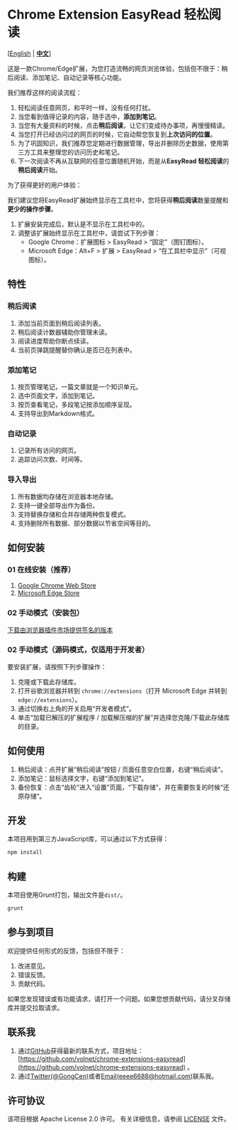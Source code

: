 # Chrome Extension EasyRead 轻松阅读

[[English](../README.md) | **[中文](README-CN.md)**]

这是一款Chrome/Edge扩展，为您打造流畅的网页浏览体验，包括但不限于：稍后阅读、添加笔记、自动记录等核心功能。

我们推荐这样的阅读流程：

1. 轻松阅读任意网页，和平时一样，没有任何打扰。
2. 当您看到值得记录的内容，随手选中，**添加到笔记**。
3. 当您有大量资料的时候，点击**稍后阅读**，让它们变成待办事项，再慢慢精读。
4. 当您打开已经访问过的网页的时候，它自动帮您恢复到**上次访问的位置**。
5. 为了巩固知识，我们推荐您定期进行数据管理，导出并删除历史数据，使用第三方工具来整理您的访问历史和笔记。
6. 下一次阅读不再从互联网的任意位置随机开始，而是从**EasyRead 轻松阅读**的**稍后阅读**开始。

为了获得更好的用户体验：

我们建议您将EasyRead扩展始终显示在工具栏中，您将获得**稍后阅读**数量提醒和**更少的操作步骤**。

1. 扩展安装完成后，默认是不显示在工具栏中的。
2. 调整该扩展始终显示在工具栏中，请尝试下列步骤：
    - Google Chrome：扩展图标 > EasyRead > “固定”（图钉图标）。
    - Microsoft Edge：Alt+F > 扩展 > EasyRead > “在工具栏中显示”（可视图标）。

## 特性

### 稍后阅读

1. 添加当前页面到稍后阅读列表。
2. 稍后阅读计数器辅助你管理未读。
3. 阅读进度帮助你断点续读。
4. 当前页弹跳提醒替你确认是否已在列表中。

### 添加笔记

1. 按页管理笔记，一篇文章就是一个知识单元。
2. 选中页面文字，添加到笔记。
3. 按页查看笔记，多段笔记按添加顺序呈现。
4. 支持导出到Markdown格式。

### 自动记录

1. 记录所有访问的网页。
2. 追踪访问次数、时间等。

### 导入导出

1. 所有数据均存储在浏览器本地存储。
2. 支持一键全部导出作为备份。
3. 支持替换存储和合并存储两种恢复模式。
4. 支持删除所有数据、部分数据以节省空间等目的。

## 如何安装

### 01 在线安装（推荐）

1. [Google Chrome Web Store](https://chrome.google.com/webstore/detail/easyread/lpopnmoejimlifiejilnpneckijlgodg)
2. [Microsoft Edge Store](https://microsoftedge.microsoft.com/addons/detail/hcebppkpnooppfiigihimjnahoknakdp)

### 02 手动模式（安装包）

[下载由浏览器插件市场提供签名的版本](releases)

### 02 手动模式（源码模式，仅适用于开发者）

要安装扩展，请按照下列步骤操作：

1. 克隆或下载此存储库。
2. 打开谷歌浏览器并转到 `chrome://extensions`（打开 Microsoft Edge 并转到 `edge://extensions`）。
3. 通过切换右上角的开关启用“开发者模式”。
4. 单击“加载已解压的扩展程序 / 加载解压缩的扩展”并选择您克隆/下载此存储库的目录。

## 如何使用

1. 稍后阅读：点开扩展“稍后阅读”按钮 / 页面任意空白位置，右键“稍后阅读”。
2. 添加笔记：鼠标选择文字，右键“添加到笔记”。
3. 备份恢复：点击“齿轮”进入“设置”页面，“下载存储”，并在需要恢复的时候“还原存储”。

## 开发

本项目用到第三方JavaScript库，可以通过以下方式获得：

```bash
npm install
```

## 构建

本项目使用Grunt打包，输出文件是`dist/`。

```bash
grunt
```

## 参与到项目

欢迎提供任何形式的反馈，包括但不限于：

1. 改进意见。
2. 错误反馈。
3. 贡献代码。

如果您发现错误或有功能请求，请打开一个问题。如果您想贡献代码，请分叉存储库并提交拉取请求。

## 联系我

1. 通过[GitHub](https://github.com/volnet)获得最新的联系方式，项目地址：[https://github.com/volnet/chrome-extensions-easyread](https://github.com/volnet/chrome-extensions-easyread) 。
2. 通过[Twitter(@GongCen)](https://twitter.com/GongCen)或者[Email(eeee6688@hotmail.com)](mailto:eeee6688@hotmail.com)联系我。

## 许可协议

该项目根据 Apache License 2.0 许可。 有关详细信息，请参阅 [LICENSE](LICENSE) 文件。
